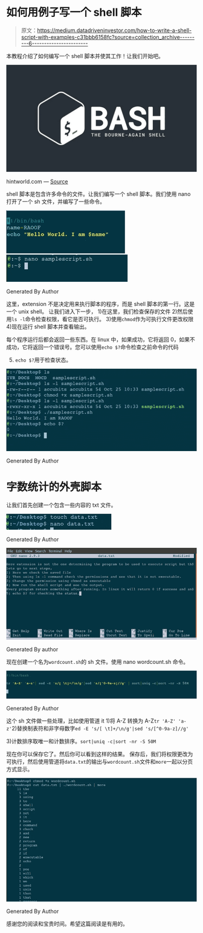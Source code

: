 # 如何用例子写一个 shell 脚本

> 原文：<https://medium.datadriveninvestor.com/how-to-write-a-shell-script-with-examples-c31bbb6158fc?source=collection_archive---------6----------------------->

本教程介绍了如何编写一个 shell 脚本并使其工作！让我们开始吧。

![](img/963995b8f7c85e5e71310866bb934b71.png)

hintworld.com — [Source](https://www.hintword.com/article/shell-script-5d41c8d98317b)

shell 脚本是包含许多命令的文件。让我们编写一个 shell 脚本。我们使用 nano 打开了一个 sh 文件，并编写了一些命令。

![](img/1016b5da067558ec145c51c116007123.png)![](img/ffd4bc6a271211e10bc8fa2eec93664b.png)

Generated By Author

这里，extension 不是决定用来执行脚本的程序，而是 shell 脚本的第一行。这是一个 unix shell。
让我们进入下一步，
1)在这里，我们检查保存的文件
2)然后使用`ls -l`命令检查权限，看它是否可执行。
3)使用`chmod`作为可执行文件更改权限
4)现在运行 shell 脚本并查看输出。

每个程序运行后都会返回一些东西。在 linux 中，如果成功，它将返回 0，如果不成功，它将返回一个错误号。您可以使用`echo $?`命令检查之前命令的代码

5) `echo $?`用于检查状态。

![](img/4df03f81874edb5c0c76f160fabe2411.png)

Generated By Author

# 字数统计的外壳脚本

让我们首先创建一个包含一些内容的 txt 文件。

![](img/2ecce78cc51cac74728e50b077d3bab6.png)

Generated By Author

![](img/cdf9c717b3ff58508d5edec213b4b06c.png)

Generated By author

现在创建一个名为`wordcount.sh`的 sh 文件。使用 nano wordcount.sh 命令。

![](img/67edd8e6112cb6b99d13c268f8e330db.png)

Generated By Author

这个 sh 文件做一些处理，比如使用管道 it
1)将 A-Z 转换为 A-Z`tr 'A-Z' 'a-z'`2)替换制表符和非字母数字`ed -E 's/[ \t]+/\n/g'|sed 's/[^0-9a-z]//g'`

3)计数排序取唯一和计数排序。`sort|uniq -c|sort -nr -S 50M`

现在你可以保存它了。然后你可以看到这样的结果。
保存后，我们将权限更改为可执行，然后使用管道将`data.txt`的输出与`wordcount.sh`文件和`more`一起以分页方式显示。

![](img/d01ae5a93601738751e8857c47393036.png)

Generated By Author

感谢您的阅读和宝贵时间。希望这篇阅读是有用的。